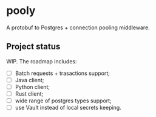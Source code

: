 # pooly

A protobuf to Postgres + connection pooling middleware.

## Project status

WIP. The roadmap includes:

- [ ] Batch requests + trasactions support;
- [ ] Java client;
- [ ] Python client;
- [ ] Rust client;
- [ ] wide range of postgres types support;
- [ ] use Vault instead of local secrets keeping.
